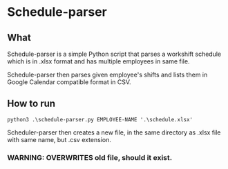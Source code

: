 # Schedule-parser

## What
Schedule-parser is a simple Python script that parses a workshift schedule which is in .xlsx format and has multiple employees in same file.

Schedule-parser then parses given employee's shifts and lists them in Google Calendar compatible format in CSV.

## How to run
```
python3 .\schedule-parser.py EMPLOYEE-NAME '.\schedule.xlsx'
```

Scheduler-parser then creates a new file, in the same directory as .xlsx file with same name, but .csv extension.

### WARNING: OVERWRITES old file, should it exist.